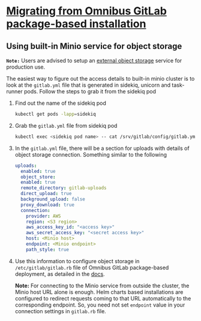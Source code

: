 # [Migrating from Omnibus GitLab package-based installation](index.md)

## Using built-in Minio service for object storage

**`Note:`** Users are advised to setup an [external object storage](../../advanced/external-object-storage/index.md)
service for production use.

The easiest way to figure out the access details to built-in minio cluster is to
look at the `gitlab.yml` file that is generated in sidekiq, unicorn and
task-runner pods. Follow the steps to grab it from the sidekiq pod

1. Find out the name of the sidekiq pod

   ```bash
   kubectl get pods -lapp=sidekiq
   ```

1. Grab the `gitlab.yml` file from sidekiq pod

   ```bash
   kubectl exec <sidekiq pod name> -- cat /srv/gitlab/config/gitlab.yml
   ```

1. In the `gitlab.yml` file, there will be a section for uploads with details of
   object storage connection. Something similar to the following

   ```yaml
   uploads:
     enabled: true
     object_store:
     enabled: true
     remote_directory: gitlab-uploads
     direct_upload: true
     background_upload: false
     proxy_download: true
     connection:
       provider: AWS
       region: <S3 region>
       aws_access_key_id: "<access key>"
       aws_secret_access_key: "<secret access key>"
       host: <Minio host>
       endpoint: <Minio endpoint>
       path_style: true
   ```

1. Use this information to configure object storage in `/etc/gitlab/gitlab.rb`
   file of Omnibus GitLab package-based deployment, as detailed in the [docs](https://docs.gitlab.com/ee/administration/uploads.html#s3-compatible-connection-settings).

   **Note:** For connecting to the Minio service from outside the cluster, the
   Minio host URL alone is enough. Helm charts based installations are
   configured to redirect requests coming to that URL automatically to the
   corresponding endpoint. So, you need not set `endpoint` value in your
   connection settings in `gitlab.rb` file.
